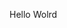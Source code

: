 Hello Wolrd



















































































































































































































































































































































































































































































































